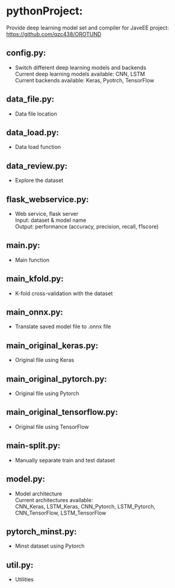 # pythonProject: 
Provide deep learning model set and compiler for JaveEE project: https://github.com/qzc438/OROTUND  

## config.py:
* Switch different deep learning models and backends   
Current deep learning models available: CNN, LSTM  
Current backends available: Keras, Pyotrch, TensorFlow

## data_file.py: 
* Data file location

## data_load.py: 
* Data load function

## data_review.py:
* Explore the dataset

## flask_webservice.py: 
* Web service, flask server  
Input: dataset & model name  
Output: performance (accuracy, precision, recall, f1score)

## main.py: 
* Main function

## main_kfold.py: 
* K-fold cross-validation with the dataset

## main_onnx.py: 
* Translate saved model file to .onnx file

## main_original_keras.py: 
* Original file using Keras

## main_original_pytorch.py: 
* Original file using Pytorch

## main_original_tensorflow.py: 
* Original file using TensorFlow

## main-split.py: 
* Manually separate train and test dataset

## model.py: 
* Model architecture  
Current architectures available:  
CNN_Keras, LSTM_Keras, CNN_Pytorch, LSTM_Pytorch, CNN_TensorFlow, LSTM_TensorFlow

## pytorch_minst.py: 
* Minst dataset using Pytorch

## util.py: 
* Utilities
